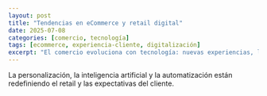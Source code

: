 ```yaml
---
layout: post
title: "Tendencias en eCommerce y retail digital"
date: 2025-07-08
categories: [comercio, tecnología]
tags: [ecommerce, experiencia-cliente, digitalización]
excerpt: "El comercio evoluciona con tecnología: nuevas experiencias, logística ágil y omnicanalidad efectiva."
---
```


La personalización, la inteligencia artificial y la automatización están redefiniendo el retail y las expectativas del cliente.

<!-- Desarrollo del artículo -->
